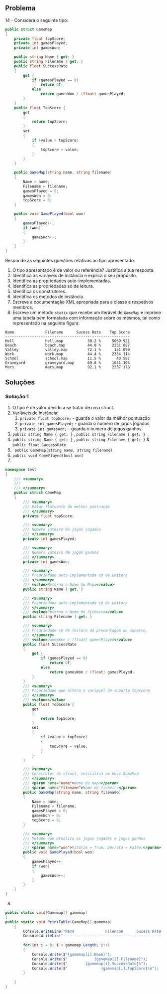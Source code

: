 ## Problema
14 - Considera o seguinte tipo:

```cs
public struct GameMap
{
    private float topScore;
    private int gamesPlayed;
    private int gamesWon;

    public string Name { get; }
    public string Filename { get; }
    public float SuccessRate
    {
        get {
            if (gamesPlayed == 0)
                return 0f;
            else
                return gamesWon / (float) gamesPlayed;
        }
    }
    public float TopScore {
        get
        {
            return topScore;
        }
        set
        {
            if (value > topScore)
            {
                topScore = value;
            }
        }
    }

    public GameMap(string name, string filename)
    {
        Name = name;
        Filename = filename;
        gamesPlayed = 0;
        gamesWon = 0;
        topScore = 0;
    }

    public void GamePlayed(bool won)
    {
        gamesPlayed++;
        if (won)
        {
            gamesWon++;
        }
    }
}
```

Responde às seguintes questões relativas ao tipo apresentado:

1. O tipo apresentado é de valor ou referência? Justifica a tua resposta.
2. Identifica as variáveis de instância e explica o seu propósito.
3. Identifica as propriedades auto-implementadas.
4. Identifica as propriedades só de leitura.
5. Identifica os construtores.
6. Identifica os métodos de instância.
7. Escreve a documentação XML apropriada para a classe e respetivos membros.
8. Escreve um método `static` que recebe um iterável de `GameMap` e imprime
   uma tabela bem formatada com informação sobre os mesmos, tal como
   representado na seguinte figura:

```text
Name              Filename      Sucess Rate    Top Score
--------------------------------------------------------
Hell              hell.map           30.2 %     5069.921
Beach             beach.map          44.0 %     2231.887
Valley            valley.map         72.1 %      131.090
Work              work.map           44.4 %     2334.114
School            school.map         11.5 %       40.587
Graveyard         graveyard.map      69.8 %     1631.103
Mars              mars.map           92.1 %     2257.178
```

## Soluções

### Solução 1

1. O tipo é de valor devido a se tratar de uma struct.
2. Variáveis de instância:
   1. `private float topScore;` - guarda o valor da melhor pontuação
   2. `private int gamesPlayed;` - guarda o numero de jogos jogados
   3. `private int gamesWon;` - guarda o numero de jogos ganhos 
3. `public string Name { get; }` , `public string Filename { get; }`
4. `public string Name { get; }` , `public string Filename { get; }` &
        `public float SuccessRate`
5. ` public GameMap(string name, string filename)`
6. `public void GamePlayed(bool won)`
7. 

```cs
namespace test
{
    /// <summary>
    /// 
    /// </summary>
    public struct GameMap
    {
        /// <summary>
        /// Valor flutuante da melhor pontuação
        /// </summary>
        private float topScore;

        /// <summary>
        /// Número inteiro de jogos jogados
        /// </summary>
        private int gamesPlayed;

        /// <summary>
        /// Número inteiro de jogos ganhos
        /// </summary>
        private int gamesWon;

        /// <summary>
        /// Propriedade auto-implementada só de Leitura
        /// </summary>
        /// <value>Retorna o Nome do Mapa</value>
        public string Name { get; }

        /// <summary>
        /// Propriedade auto-implementada só de Leitura 
        /// </summary>
        /// <value>Retorna o Nome do Ficheiro</value>
        public string Filename { get; }

        /// <summary>
        /// Propriedade só de leitura da precentagem de sucesso,
        /// </summary>
        /// <value>gamesWon / (float) gamesPlayed</value>
        public float SuccessRate
        {
            get {
                if (gamesPlayed == 0)
                    return 0f;
                else
                    return gamesWon / (float) gamesPlayed;
            }
        }
        /// <summary>
        /// Propriedade que altera a variavel de suporte topscore
        /// </summary>
        /// <value></value>
        public float TopScore {
            get
            {
                return topScore;
            }
            set
            {
                if (value > topScore)
                {
                    topScore = value;
                }
            }
        }

        /// <summary>
        /// Construtor da struct, inicializa um novo GameMap
        /// </summary>
        /// <param name="name">Nome do mapa</param>
        /// <param name="filename">Nome do ficheiro</param>
        public GameMap(string name, string filename)
        {
            Name = name;
            Filename = filename;
            gamesPlayed = 0;
            gamesWon = 0;
            topScore = 0;
        }

        /// <summary>
        /// Metodo que atualiza os jogos jogados e jogos ganhos 
        /// </summary>
        /// <param name="won">Vitória = True; Derrota = False;</param>
        public void GamePlayed(bool won)
        {
            gamesPlayed++;
            if (won)
            {
                gamesWon++;
            }
        }
    }
}
```
8. 

```cs
public static void(Gamemap[] gamemap)
{
public static void PrintTable(GameMap[] gamemap)
    {
        Console.WriteLine("Name              Filename      Sucess Rate    TopScore");
        Console.WriteLin("--------------------------------------------------------");
        
        for(int i = 0; i < gamemap.Length; i++)
        {
            Console.Write($"{gamemap[i].Name}");
            Console.Write($"            {gamemap[i].Filename}");
            Console.Write($"        {gamemap[i].SuccessRate}%");
            Console.Write($"               {gamemap[i].TopScore}\n");
        }
        
    }
}
```